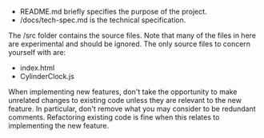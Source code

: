 - README.md briefly specifies the purpose of the project.
- /docs/tech-spec.md is the technical specification.

The /src folder contains the source files. Note that many of the files in here are experimental and should be ignored. The only source files to concern yourself with are:

- index.html
- CylinderClock.js

When implementing new features, don't take the opportunity to make unrelated changes to existing code unless they are relevant to the new feature. In particular, don't remove what you may consider to be redundant comments. Refactoring existing code is fine when this relates to implementing the new feature.
